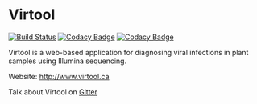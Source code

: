 Virtool
=======

[![Build Status](https://travis-ci.org/virtool/virtool.svg?branch=master)](https://travis-ci.org/virtool/virtool)
[![Codacy Badge](https://api.codacy.com/project/badge/Grade/6b163267c1e74579862474edf3946e12)](https://www.codacy.com/app/virtool/virtool?utm_source=github.com&amp;utm_medium=referral&amp;utm_content=virtool/virtool&amp;utm_campaign=Badge_Grade)
[![Codacy Badge](https://api.codacy.com/project/badge/Coverage/6b163267c1e74579862474edf3946e12)](https://www.codacy.com/app/virtool/virtool?utm_source=github.com&utm_medium=referral&utm_content=virtool/virtool&utm_campaign=Badge_Coverage)

Virtool is a web-based application for diagnosing viral infections in plant samples using Illumina sequencing. 
  
Website: http://www.virtool.ca

Talk about Virtool on [Gitter](https://gitter.im/virtool)
